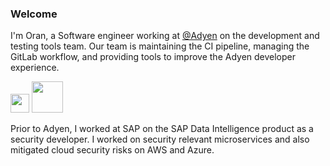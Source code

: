 ### Welcome

I'm Oran, a Software engineer working at [@Adyen](https://adyen.com) on the development and testing tools team. Our team is maintaining the CI pipeline, managing the GitLab workflow, and providing tools to improve the Adyen developer experience.

<a href="https://www.adyen.com"><img height=30 src="https://upload.wikimedia.org/wikipedia/commons/thumb/a/a2/Adyen_Corporate_Logo.svg/1200px-Adyen_Corporate_Logo.svg.png"/></a>
<a href="https://www.jenkins.io/"><img height=50 src="https://technologyconversations.files.wordpress.com/2016/02/jenkins-devil.png"/></a>

Prior to Adyen, I worked at SAP on the SAP Data Intelligence product as a security developer. I worked on security relevant microservices and also mitigated cloud security risks on AWS and Azure.
